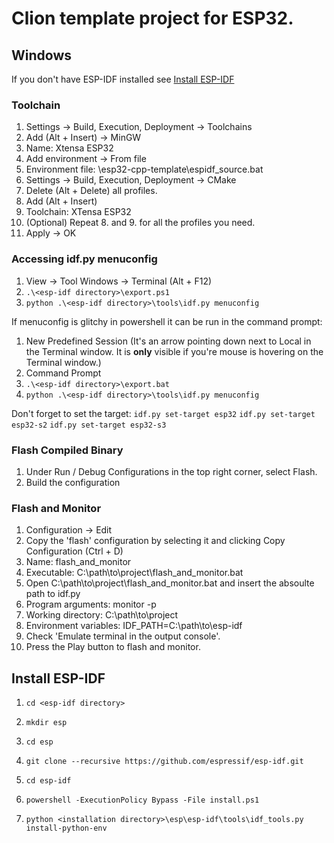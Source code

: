 # Clion template project for ESP32.


## Windows

If you don't have ESP-IDF installed see [Install ESP-IDF](#install-esp-idf)


### Toolchain

1. Settings -> Build, Execution, Deployment -> Toolchains
2. Add (Alt + Insert) -> MinGW
3. Name: Xtensa ESP32
4. Add environment -> From file
5. Environment file: \esp32-cpp-template\espidf_source.bat
6. Settings -> Build, Execution, Deployment -> CMake
7. Delete (Alt + Delete) all profiles.
8. Add (Alt + Insert)
9. Toolchain: XTensa ESP32
10. (Optional) Repeat 8. and 9. for all the profiles you need.
11. Apply -> OK

### Accessing idf.py menuconfig
1. View -> Tool Windows -> Terminal (Alt + F12)
2. `.\<esp-idf directory>\export.ps1`
3. `python .\<esp-idf directory>\tools\idf.py menuconfig`

If menuconfig is glitchy in powershell it can be run in the command prompt:
1. New Predefined Session (It's an arrow pointing down next to Local in the Terminal window. It is **only** visible if you're mouse is hovering on the Terminal window.)
2. Command Prompt
3. `.\<esp-idf directory>\export.bat`
4. `python .\<esp-idf directory>\tools\idf.py menuconfig`

Don't forget to set the target:
`idf.py set-target esp32`
`idf.py set-target esp32-s2`
`idf.py set-target esp32-s3`

### Flash Compiled Binary

1. Under Run / Debug Configurations in the top right corner, select Flash.
2. Build the configuration

### Flash and Monitor
1. Configuration -> Edit
2. Copy the 'flash' configuration by selecting it and clicking Copy Configuration (Ctrl + D)
3. Name: flash_and_monitor
4. Executable: C:\path\to\project\flash_and_monitor.bat
5. Open C:\path\to\project\flash_and_monitor.bat and insert the absoulte path to idf.py
6. Program arguments: monitor -p <COM PORT>
7. Working directory: C:\path\to\project
8. Environment variables: IDF_PATH=C:\path\to\esp-idf
9. Check 'Emulate terminal in the output console'.
10. Press the Play button to flash and monitor.

## Install ESP-IDF

1. `cd <esp-idf directory>`
2. `mkdir esp`
3. `cd esp`
4. `git clone --recursive https://github.com/espressif/esp-idf.git`

5. `cd esp-idf`

6. `powershell -ExecutionPolicy Bypass -File install.ps1`

7. `python <installation directory>\esp\esp-idf\tools\idf_tools.py install-python-env`